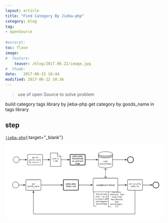 ```yaml
---
layout: article
title: "Find Category By Jieba-php"
category: blog
tag:
- openSource

#excerpt:
toc: flase
image:
#  feature:
    teaser: /blog/2017.06.22/image.jpg
#  thumb:
date:   2017-06-15 18:44
modified: 2017-06-22 10:36
---
```


>use of open Source to solve problem

build category tags library by jieba-php
get category by goods_name in tags library

## step

[`jieba-php`](https://github.com/fukuball/jieba-php){:target="_blank"}


![Alt text](/images/blog/2017.06.15/find_cat_name.png)
